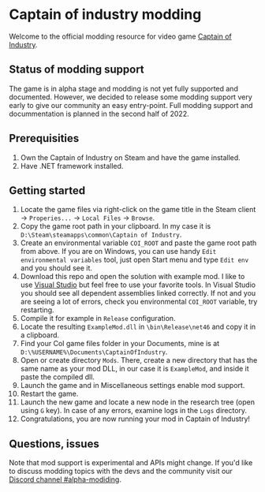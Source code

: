 # Captain of industry modding

Welcome to the official modding resource for video game [Captain of Industry](captain-of-industry.com).

## Status of modding support

The game is in alpha stage and modding is not yet fully supported and documented.
However, we decided to release some modding support very early to give our community an easy entry-point.
Full modding support and docummentation is planned in the second half of 2022.

## Prerequisities

1. Own the Captain of Industry on Steam and have the game installed.
2. Have .NET framework installed.

## Getting started

1. Locate the game files via right-click on the game title in the Steam client -> `Properies...` -> `Local Files` -> `Browse`.
2. Copy the game root path in your clipboard. In my case it is `D:\Steam\steamapps\common\Captain of Industry`.
3. Create an environmental variable `COI_ROOT` and paste the game root path from above. If you are on Windows, you can use handy `Edit environmental variables` tool, just open Start menu and type `Edit env` and you should see it.
4. Download this repo and open the solution with example mod. I like to use [Visual Studio](https://visualstudio.microsoft.com/) but feel free to use your favorite tools. In Visual Studio you should see all dependent assemblies linked correctly. If not and you are seeing a lot of errors, check you environmental `COI_ROOT` variable, try restarting.
5. Compile it for example in `Release` configuration.
6. Locate the resulting `ExampleMod.dll` in `\bin\Release\net46` and copy it in a clipboard.
6. Find your CoI game files folder in your Documents, mine is at `D:\%USERNAME%\Documents\CaptainOfIndustry`.
7. Open or create directory `Mods`. There, create a new directory that has the same name as your mod DLL, in our case it is `ExampleMod`, and inside it paste the compiled dll.
8. Launch the game and in Miscellaneous settings enable mod support.
9. Restart the game.
10. Launch the new game and locate a new node in the research tree (open using `G` key). In case of any errors, examine logs in the `Logs` directory.
11. Congratulations, you are now running your mod in Captain of Industry!

## Questions, issues

Note that mod support is experimental and APIs might change.
If you'd like to discuss modding topics with the devs and the community visit our [Discord channel #alpha-modiding](https://discord.gg/JxmUbGsNRU).
